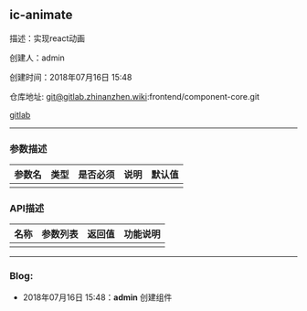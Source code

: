## ic-animate

描述：实现react动画

创建人：admin

创建时间：2018年07月16日 15:48

仓库地址: git@gitlab.zhinanzhen.wiki:frontend/component-core.git

[gitlab](http://gitlab.zhinanzhen.wiki/frontend/component-core)

-----------

### 参数描述

| 参数名 | 类型 | 是否必须 | 说明 | 默认值 |
| --- | --- | ---- | --- | --- |
|     |     |      |     |     |

### API描述

| 名称  | 参数列表 | 返回值 | 功能说明 |
| --- | ---- | --- | ---- |
|     |      |     |      |

-----------

### Blog:

- 2018年07月16日 15:48：**admin** 创建组件
